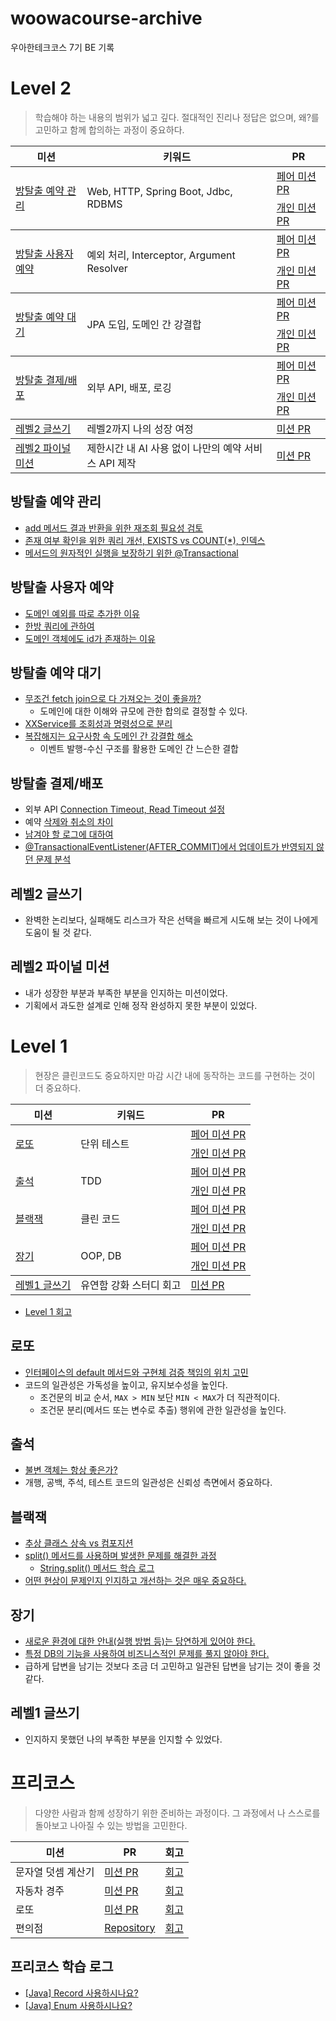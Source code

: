 # woowacourse-archive

우아한테크코스 7기 BE 기록

# Level 2

> 학습해야 하는 내용의 범위가 넓고 깊다. 절대적인 진리나 정답은 없으며, 왜?를 고민하고 함께 합의하는 과정이 중요하다.

<table>
  <thead>
    <tr>
      <th>미션</th>
      <th>키워드</th>
      <th>PR</th>
    </tr>
  </thead>
  <tbody>
    <tr>
      <td rowspan="2"><a href="#방탈출-예약-관리">방탈출 예약 관리</a></td>
      <td rowspan="2">Web, HTTP, Spring Boot, Jdbc, RDBMS</td>
      <td><a href="https://github.com/woowacourse/spring-roomescape-admin/pull/265">페어 미션 PR</a></td>
    </tr>
    <tr>
      <td><a href="https://github.com/woowacourse/spring-roomescape-admin/pull/314">개인 미션 PR</a></td>
    </tr>
  </tbody>
  <tbody>
    <tr>
      <td rowspan="2"><a href="#방탈출-사용자-예약">방탈출 사용자 예약</a></td>
      <td rowspan="2">예외 처리, Interceptor, Argument Resolver</td>
      <td><a href="https://github.com/woowacourse/spring-roomescape-member/pull/225">페어 미션 PR</a></td>
    </tr>
    <tr>
      <td><a href="https://github.com/woowacourse/spring-roomescape-member/pull/283">개인 미션 PR</a></td>
    </tr>
  </tbody>
  <tbody>
    <tr>
      <td rowspan="2"><a href="#방탈출-예약-대기">방탈출 예약 대기</a></td>
      <td rowspan="2">JPA 도입, 도메인 간 강결합</td>
      <td><a href="https://github.com/woowacourse/spring-roomescape-waiting/pull/195">페어 미션 PR</a></td>
    </tr>
    <tr>
      <td><a href="https://github.com/woowacourse/spring-roomescape-waiting/pull/261">개인 미션 PR</a></td>
    </tr>
  </tbody>
  <tbody>
    <tr>
      <td rowspan="2"><a href="#방탈출-결제배포">방탈출 결제/배포</a></td>
      <td rowspan="2">외부 API, 배포, 로깅</td>
      <td><a href="https://github.com/woowacourse/spring-roomescape-payment/pull/169">페어 미션 PR</a></td>
    </tr>
    <tr>
      <td><a href="https://github.com/woowacourse/spring-roomescape-payment/pull/248">개인 미션 PR</a></td>
    </tr>
  </tbody>
  <tbody>
    <tr>
      <td><a href="#레벨2-글쓰기">레벨2 글쓰기</a></td>
      <td>레벨2까지 나의 성장 여정</td>
      <td><a href="https://github.com/woowacourse/woowa-writing/pull/881">미션 PR</a></td>
    </tr>
  </tbody>
  <tbody>
    <tr>
      <td><a href="#레벨2-파이널-미션">레벨2 파이널 미션</a></td>
      <td>제한시간 내 AI 사용 없이 나만의 예약 서비스 API 제작</td>
      <td><a href="https://github.com/woowacourse/lv2-final-mission/pull/14">미션 PR</a></td>
    </tr>
  </tbody>
</table>

## 방탈출 예약 관리

- [add 메서드 결과 반환을 위한 재조회 필요성 검토](https://github.com/woowacourse/spring-roomescape-admin/pull/314#discussion_r2059550482)
- [존재 여부 확인을 위한 쿼리 개선, EXISTS vs COUNT(\*), 인덱스](https://github.com/woowacourse/spring-roomescape-admin/pull/314#discussion_r2061297911)
- [메서드의 원자적인 실행을 보장하기 위한 @Transactional](https://github.com/woowacourse/spring-roomescape-admin/pull/314#pullrequestreview-2795982141)

## 방탈출 사용자 예약

- [도메인 예외를 따로 추가한 이유](https://github.com/woowacourse/spring-roomescape-member/pull/225#discussion_r2072400381)
- [한방 쿼리에 관하여](https://github.com/YehyeokBang/TIL/issues/3)
- [도메인 객체에도 id가 존재하는 이유](https://github.com/woowacourse/spring-roomescape-member/pull/283#discussion_r2083520362)

## 방탈출 예약 대기

- [무조건 fetch join으로 다 가져오는 것이 좋을까?](https://github.com/woowacourse/spring-roomescape-waiting/pull/195#discussion_r2090449417)
  - 도메인에 대한 이해와 규모에 관한 합의로 결정할 수 있다.
- [XXService를 조회성과 명령성으로 분리](https://github.com/woowacourse/spring-roomescape-waiting/pull/261#discussion_r2100673968)
- [복잡해지는 요구사항 속 도메인 간 강결합 해소](https://velog.io/@hyeok_1212/%EB%B3%B5%EC%9E%A1%ED%95%B4%EC%A7%80%EB%8A%94-%EC%9A%94%EA%B5%AC%EC%82%AC%ED%95%AD-%EC%86%8D-%EB%8F%84%EB%A9%94%EC%9D%B8-%EA%B0%84-%EA%B0%95%EA%B2%B0%ED%95%A9)
  - 이벤트 발행-수신 구조를 활용한 도메인 간 느슨한 결합

## 방탈출 결제/배포

- 외부 API [Connection Timeout, Read Timeout 설정](https://github.com/woowacourse/spring-roomescape-payment/pull/169#discussion_r2113346611)
- 예약 [삭제와 취소의 차이](https://github.com/woowacourse/spring-roomescape-payment/pull/248#discussion_r2132387545)
- [남겨야 할 로그에 대하여](https://github.com/woowacourse/spring-roomescape-payment/pull/248#discussion_r2133995908)
- [@TransactionalEventListener(AFTER_COMMIT)에서 업데이트가 반영되지 않던 문제 분석](https://github.com/woowacourse/spring-roomescape-payment/pull/248#discussion_r2133849471)

## 레벨2 글쓰기

- 완벽한 논리보다, 실패해도 리스크가 작은 선택을 빠르게 시도해 보는 것이 나에게 도움이 될 것 같다.

## 레벨2 파이널 미션

- 내가 성장한 부분과 부족한 부분을 인지하는 미션이었다.
- 기획에서 과도한 설계로 인해 정작 완성하지 못한 부분이 있었다.

# Level 1

> 현장은 클린코드도 중요하지만 마감 시간 내에 동작하는 코드를 구현하는 것이 더 중요하다.

<table>
  <thead>
    <tr>
      <th>미션</th>
      <th>키워드</th>
      <th>PR</th>
    </tr>
  </thead>
  <tbody>
    <tr>
      <td rowspan="2"><a href="#로또">로또</a></td>
      <td rowspan="2">단위 테스트</td>
      <td><a href="https://github.com/woowacourse/java-lotto/pull/510">페어 미션 PR</a></td>
    </tr>
    <tr>
      <td><a href="https://github.com/woowacourse/java-lotto/pull/621 ">개인 미션 PR</a></td>
    </tr>
    <tr>
      <td rowspan="2"><a href="#출석">출석</a></td>
      <td rowspan="2">TDD</td>
      <td><a href="https://github.com/woowacourse/java-attendance/pull/45">페어 미션 PR</a></td>
    </tr>
    <tr>
      <td><a href="https://github.com/woowacourse/java-attendance/pull/116">개인 미션 PR</a></td>
    </tr>
    <tr>
      <td rowspan="2"><a href="#블랙잭">블랙잭</a></td>
      <td rowspan="2">클린 코드</td>
      <td><a href="https://github.com/woowacourse/java-blackjack/pull/802">페어 미션 PR</a></td>
    </tr>
    <tr>
      <td><a href="https://github.com/woowacourse/java-blackjack/pull/903">개인 미션 PR</a></td>
    </tr>
    <tr>
      <td rowspan="2"><a href="#장기">장기</a></td>
      <td rowspan="2">OOP, DB</td>
      <td><a href="https://github.com/woowacourse/java-janggi/pull/62
">페어 미션 PR</a></td>
    </tr>
    <tr>
      <td><a href="https://github.com/woowacourse/java-janggi/pull/112">개인 미션 PR</a></td>
    </tr>
  </tbody>
  <tbody>
    <tr>
      <td><a href="#레벨1-글쓰기">레벨1 글쓰기</a></td>
      <td>유연함 강화 스터디 회고</td>
      <td><a href="https://github.com/woowacourse/woowa-writing/pull/745">미션 PR</a></td>
    </tr>
  </tbody>
</table>

- [Level 1 회고](https://velog.io/@hyeok_1212/%EC%9A%B0%EC%95%84%ED%95%9C%ED%85%8C%ED%81%AC%EC%BD%94%EC%8A%A4-7%EA%B8%B0-%EB%A0%88%EB%B2%A81-%ED%9A%8C%EA%B3%A0)

## 로또

- [인터페이스의 default 메서드와 구현체 검증 책임의 위치 고민](https://github.com/woowacourse/java-lotto/pull/621#discussion_r1958509135)
- 코드의 일관성은 가독성을 높이고, 유지보수성을 높인다.
  - 조건문의 비교 순서, `MAX > MIN` 보단 `MIN < MAX`가 더 직관적이다.
  - 조건문 분리(메서드 또는 변수로 추출) 행위에 관한 일관성을 높인다.

## 출석

- [불변 객체는 항상 좋은가?](https://github.com/YehyeokBang/TIL/issues/2)
- 개행, 공백, 주석, 테스트 코드의 일관성은 신뢰성 측면에서 중요하다.

## 블랙잭

- [추상 클래스 상속 vs 컴포지션](https://github.com/woowacourse/java-blackjack/pull/802#issuecomment-2709474830)
- [split() 메서드를 사용하며 발생한 문제를 해결한 과정](https://github.com/woowacourse/java-blackjack/pull/802#discussion_r1985997871)
  - [String.split() 메서드 학습 로그](https://github.com/YehyeokBang/TIL/blob/main/Java/JavaStringSplitMethod.md)
- [어떤 현상이 문제인지 인지하고 개선하는 것은 매우 중요하다.](https://github.com/woowacourse/java-blackjack/pull/903#discussion_r1998049068)

## 장기

- [새로운 환경에 대한 안내(실행 방법 등)는 당연하게 있어야 한다.](https://github.com/woowacourse/java-janggi/pull/112#discussion_r2020184410)
- [특정 DB의 기능을 사용하여 비즈니스적인 문제를 풀지 않아야 한다.](https://github.com/YehyeokBang/TIL/issues/1)
- 급하게 답변을 남기는 것보다 조금 더 고민하고 일관된 답변을 남기는 것이 좋을 것 같다.

## 레벨1 글쓰기

- 인지하지 못했던 나의 부족한 부분을 인지할 수 있었다.

# 프리코스

> 다양한 사람과 함께 성장하기 위한 준비하는 과정이다. 그 과정에서 나 스스로를 돌아보고 나아질 수 있는 방법을 고민한다.

<table>
  <thead>
    <tr>
      <th>미션</th>
      <th>PR</th>
      <th>회고</th>
    </tr>
  </thead>
  <tbody>
    <tr>
      <td>문자열 덧셈 계산기</td>
      <td><a href="https://github.com/woowacourse-precourse/java-calculator-7/pull/1103">미션 PR</a></td>
      <td><a href="https://velog.io/@hyeok_1212/%EC%9A%B0%EC%95%84%ED%95%9C%ED%85%8C%ED%81%AC%EC%BD%94%EC%8A%A4-7%EA%B8%B0-%ED%94%84%EB%A6%AC%EC%BD%94%EC%8A%A4-1%EC%A3%BC-%EC%B0%A8-BE">회고</a></td>
    </tr>
    <tr>
      <td>자동차 경주</td>
      <td><a href="https://github.com/woowacourse-precourse/java-racingcar-7/pull/1294">미션 PR</a></td>
      <td><a href="https://velog.io/@hyeok_1212/%EC%9A%B0%EC%95%84%ED%95%9C%ED%85%8C%ED%81%AC%EC%BD%94%EC%8A%A4-7%EA%B8%B0-%ED%94%84%EB%A6%AC%EC%BD%94%EC%8A%A4-2%EC%A3%BC-%EC%B0%A8-BE">회고</a></td>
    </tr>
    <tr>
      <td>로또</td>
      <td><a href="https://github.com/woowacourse-precourse/java-lotto-7/pull/565">미션 PR</a></td>
      <td><a href="https://velog.io/@hyeok_1212/%EC%9A%B0%EC%95%84%ED%95%9C%ED%85%8C%ED%81%AC%EC%BD%94%EC%8A%A4-7%EA%B8%B0-%ED%94%84%EB%A6%AC%EC%BD%94%EC%8A%A4-3%EC%A3%BC-%EC%B0%A8-BE">회고</a></td>
    </tr>
    <tr>
      <td>편의점</td>
      <td><a href="https://github.com/YehyeokBang/java-convenience-store-7-YehyeokBang">Repository</a></td>
      <td><a href="https://velog.io/@hyeok_1212/%EC%9A%B0%EC%95%84%ED%95%9C%ED%85%8C%ED%81%AC%EC%BD%94%EC%8A%A4-7%EA%B8%B0-%ED%94%84%EB%A6%AC%EC%BD%94%EC%8A%A4-4%EC%A3%BC-%EC%B0%A8-BE">회고</a></td>
    </tr>
  </tbody>
</table>

## 프리코스 학습 로그

- [[Java] Record 사용하시나요?](https://velog.io/@hyeok_1212/Java-Record-%EC%82%AC%EC%9A%A9%ED%95%98%EC%8B%9C%EB%82%98%EC%9A%94)
- [[Java] Enum 사용하시나요?](https://velog.io/@hyeok_1212/Java-enum-%EC%82%AC%EC%9A%A9%ED%95%98%EC%8B%9C%EB%82%98%EC%9A%94)
